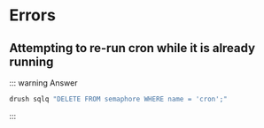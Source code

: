 # Errors
## Attempting to re-run cron while it is already running
::: warning Answer
```bash
drush sqlq "DELETE FROM semaphore WHERE name = 'cron';"
```
:::
